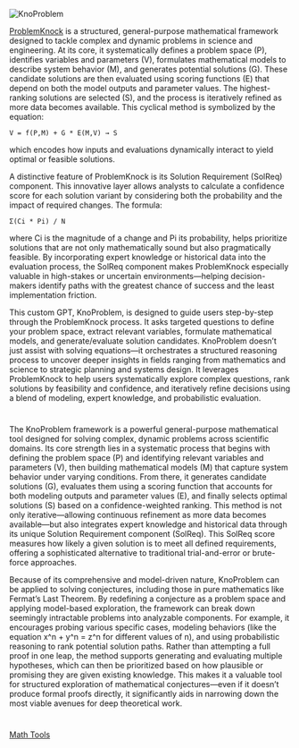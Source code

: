 ![KnoProblem](https://github.com/user-attachments/assets/92eff836-20c5-42fa-9e11-e540e9720cf7)

[ProblemKnock](https://chatgpt.com/g/g-6849f3d35ed481919b985d6a644db32e-knoproblem) is a structured, general-purpose mathematical framework designed to tackle complex and dynamic problems in science and engineering. At its core, it systematically defines a problem space (P), identifies variables and parameters (V), formulates mathematical models to describe system behavior (M), and generates potential solutions (G). These candidate solutions are then evaluated using scoring functions (E) that depend on both the model outputs and parameter values. The highest-ranking solutions are selected (S), and the process is iteratively refined as more data becomes available. This cyclical method is symbolized by the equation:

`V = f(P,M) + G * E(M,V) → S`

which encodes how inputs and evaluations dynamically interact to yield optimal or feasible solutions.

A distinctive feature of ProblemKnock is its Solution Requirement (SolReq) component. This innovative layer allows analysts to calculate a confidence score for each solution variant by considering both the probability and the impact of required changes. The formula:

`Σ(Ci * Pi) / N`

where Ci is the magnitude of a change and Pi its probability, helps prioritize solutions that are not only mathematically sound but also pragmatically feasible. By incorporating expert knowledge or historical data into the evaluation process, the SolReq component makes ProblemKnock especially valuable in high-stakes or uncertain environments—helping decision-makers identify paths with the greatest chance of success and the least implementation friction.

This custom GPT, KnoProblem, is designed to guide users step-by-step through the ProblemKnock process. It asks targeted questions to define your problem space, extract relevant variables, formulate mathematical models, and generate/evaluate solution candidates. KnoProblem doesn’t just assist with solving equations—it orchestrates a structured reasoning process to uncover deeper insights in fields ranging from mathematics and science to strategic planning and systems design. It leverages ProblemKnock to help users systematically explore complex questions, rank solutions by feasibility and confidence, and iteratively refine decisions using a blend of modeling, expert knowledge, and probabilistic evaluation.

#

The KnoProblem framework is a powerful general-purpose mathematical tool designed for solving complex, dynamic problems across scientific domains. Its core strength lies in a systematic process that begins with defining the problem space (P) and identifying relevant variables and parameters (V), then building mathematical models (M) that capture system behavior under varying conditions. From there, it generates candidate solutions (G), evaluates them using a scoring function that accounts for both modeling outputs and parameter values (E), and finally selects optimal solutions (S) based on a confidence-weighted ranking. This method is not only iterative—allowing continuous refinement as more data becomes available—but also integrates expert knowledge and historical data through its unique Solution Requirement component (SolReq). This SolReq score measures how likely a given solution is to meet all defined requirements, offering a sophisticated alternative to traditional trial-and-error or brute-force approaches.

Because of its comprehensive and model-driven nature, KnoProblem can be applied to solving conjectures, including those in pure mathematics like Fermat’s Last Theorem. By redefining a conjecture as a problem space and applying model-based exploration, the framework can break down seemingly intractable problems into analyzable components. For example, it encourages probing various specific cases, modeling behaviors (like the equation x^n + y^n = z^n for different values of n), and using probabilistic reasoning to rank potential solution paths. Rather than attempting a full proof in one leap, the method supports generating and evaluating multiple hypotheses, which can then be prioritized based on how plausible or promising they are given existing knowledge. This makes it a valuable tool for structured exploration of mathematical conjectures—even if it doesn’t produce formal proofs directly, it significantly aids in narrowing down the most viable avenues for deep theoretical work.

#

[Math Tools](https://github.com/sourceduty/Math_Tools)
